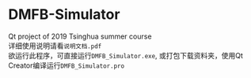 # DMFB-Simulator
Qt project of 2019 Tsinghua summer course  
详细使用说明请看```说明文档.pdf```  
欲运行此程序，可直接运行```DMFB_Simulator.exe```, 或打包下载资料夹，使用Qt Creator编译运行```DMFB_Simulator.pro```
